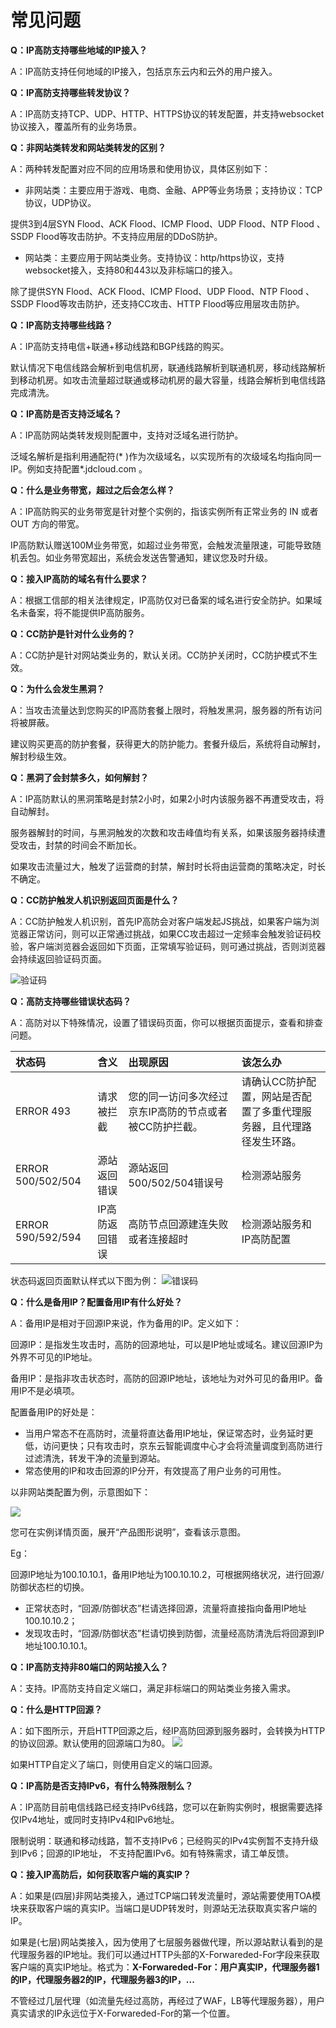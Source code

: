 # 常见问题

**Q：IP高防支持哪些地域的IP接入？**

A：IP高防支持任何地域的IP接入，包括京东云内和云外的用户接入。

**Q：IP高防支持哪些转发协议？**

A：IP高防支持TCP、UDP、HTTP、HTTPS协议的转发配置，并支持websocket协议接入，覆盖所有的业务场景。

**Q：非网站类转发和网站类转发的区别？**

A：两种转发配置对应不同的应用场景和使用协议，具体区别如下：
- 非网站类：主要应用于游戏、电商、金融、APP等业务场景；支持协议：TCP协议，UDP协议。

提供3到4层SYN Flood、ACK Flood、ICMP Flood、UDP Flood、NTP Flood 、SSDP Flood等攻击防护。不支持应用层的DDoS防护。
- 网站类：主要应用于网站类业务。支持协议：http/https协议，支持websocket接入，支持80和443以及非标端口的接入。

除了提供SYN Flood、ACK Flood、ICMP Flood、UDP Flood、NTP Flood 、SSDP Flood等攻击防护，还支持CC攻击、HTTP Flood等应用层攻击防护。

**Q：IP高防支持哪些线路？**

A：IP高防支持电信+联通+移动线路和BGP线路的购买。

默认情况下电信线路会解析到电信机房，联通线路解析到联通机房，移动线路解析到移动机房。如攻击流量超过联通或移动机房的最大容量，线路会解析到电信线路完成清洗。

**Q：IP高防是否支持泛域名？**

A：IP高防网站类转发规则配置中，支持对泛域名进行防护。

泛域名解析是指利用通配符(* )作为次级域名，以实现所有的次级域名均指向同一 IP。例如支持配置*.jdcloud.com 。

**Q：什么是业务带宽，超过之后会怎么样？**

A：IP高防购买的业务带宽是针对整个实例的，指该实例所有正常业务的 IN 或者 OUT 方向的带宽。

IP高防默认赠送100M业务带宽，如超过业务带宽，会触发流量限速，可能导致随机丢包。如业务带宽超出，系统会发送告警通知，建议您及时升级。

**Q：接入IP高防的域名有什么要求？**

A：根据工信部的相关法律规定，IP高防仅对已备案的域名进行安全防护。如果域名未备案，将不能提供IP高防服务。

**Q：CC防护是针对什么业务的？**

A：CC防护是针对网站类业务的，默认关闭。CC防护关闭时，CC防护模式不生效。

**Q：为什么会发生黑洞？**

A：当攻击流量达到您购买的IP高防套餐上限时，将触发黑洞，服务器的所有访问将被屏蔽。

建议购买更高的防护套餐，获得更大的防护能力。套餐升级后，系统将自动解封，解封秒级生效。

**Q：黑洞了会封禁多久，如何解封？**

A：IP高防默认的黑洞策略是封禁2小时，如果2小时内该服务器不再遭受攻击，将自动解封。

服务器解封的时间，与黑洞触发的次数和攻击峰值均有关系，如果该服务器持续遭受攻击，封禁的时间会不断加长。

如果攻击流量过大，触发了运营商的封禁，解封时长将由运营商的策略决定，时长不确定。

**Q：CC防护触发人机识别返回页面是什么？**

A：CC防护触发人机识别，首先IP高防会对客户端发起JS挑战，如果客户端为浏览器正常访问，则可以正常通过挑战，如果CC攻击超过一定频率会触发验证码校验，客户端浏览器会返回如下页面，正常填写验证码，则可通过挑战，否则浏览器会持续返回验证码页面。

![验证码](https://github.com/jdcloudcom/cn/blob/edit/image/Advanced%20Anti-DDoS/CCfeedback.png)

**Q：高防支持哪些错误状态码？**

A：高防对以下特殊情况，设置了错误码页面，你可以根据页面提示，查看和排查问题。

| 状态码	| 含义	| 出现原因 | 该怎么办 |
| :- | :- | :- | :- |
|ERROR 493 |	请求被拦截 |	您的同一访问多次经过京东IP高防的节点或者被CC防护拦截。|	请确认CC防护配置，网站是否配置了多重代理服务器，且代理路径发生环路。|
|ERROR 500/502/504 | 源站返回错误 |源站返回500/502/504错误号 | 检测源站服务|
|ERROR 590/592/594 |	IP高防返回错误 | 高防节点回源建连失败或者连接超时	| 检测源站服务和IP高防配置|

状态码返回页面默认样式以下图为例：
![错误码](https://github.com/jdcloudcom/cn/blob/edit/image/Advanced%20Anti-DDoS/error%20page01.png)

**Q：什么是备用IP？配置备用IP有什么好处？**

A：备用IP是相对于回源IP来说，作为备用的IP。定义如下：

回源IP：是指发生攻击时，高防的回源地址，可以是IP地址或域名。建议回源IP为外界不可见的IP地址。

备用IP：是指非攻击状态时，高防的回源IP地址，该地址为对外可见的备用IP。备用IP不是必填项。

配置备用IP的好处是：

- 当用户常态不在高防时，流量将直达备用IP地址，保证常态时，业务延时更低，访问更快；只有攻击时，京东云智能调度中心才会将流量调度到高防进行过滤清洗，转发干净的流量到源站。
- 常态使用的IP和攻击回源的IP分开，有效提高了用户业务的可用性。

以非网站类配置为例，示意图如下：

![](https://github.com/jdcloudcom/cn/blob/edit/image/Advanced%20Anti-DDoS/instruction%2001.png)

您可在实例详情页面，展开“产品图形说明”，查看该示意图。

Eg：

回源IP地址为100.10.10.1，备用IP地址为100.10.10.2，可根据网络状况，进行回源/防御状态栏的切换。

- 正常状态时，“回源/防御状态”栏请选择回源，流量将直接指向备用IP地址100.10.10.2；
- 发现攻击时，“回源/防御状态”栏请切换到防御，流量经高防清洗后将回源到IP地址100.10.10.1。


**Q：IP高防支持非80端口的网站接入么？**

A：支持。IP高防支持自定义端口，满足非标端口的网站类业务接入需求。

**Q：什么是HTTP回源？**

A：如下图所示，开启HTTP回源之后，经IP高防回源到服务器时，会转换为HTTP的协议回源。默认使用的回源端口为80。
![](https://github.com/jdcloudcom/cn/blob/edit/image/Advanced%20Anti-DDoS/HTTP%20rule%2001.png)

如果HTTP自定义了端口，则使用自定义的端口回源。

**Q：IP高防是否支持IPv6，有什么特殊限制么？**

A：IP高防目前电信线路已经支持IPv6线路，您可以在新购实例时，根据需要选择仅IPv4地址，或同时支持IPv4和IPv6地址。

限制说明：联通和移动线路，暂不支持IPv6；已经购买的IPv4实例暂不支持升级到IPv6；回源的IP地址， 不支持配置IPv6。如有特殊需求，请工单反馈。

**Q：接入IP高防后，如何获取客户端的真实IP？**

A：如果是(四层)非网站类接入，通过TCP端口转发流量时，源站需要使用TOA模块来获取客户端的真实IP。当端口是UDP转发时，则源站无法获取真实客户端的IP。

如果是(七层)网站类接入，因为使用了七层服务器做代理，所以源站默认看到的是代理服务器的IP地址。我们可以通过HTTP头部的X-Forwareded-For字段来获取客户端的真实IP地址。格式为：**X-Forwareded-For：用户真实IP，代理服务器1的IP，代理服务器2的IP，代理服务器3的IP，...**

不管经过几层代理（如流量先经过高防，再经过了WAF，LB等代理服务器），用户真实请求的IP永远位于X-Forwareded-For的第一个位置。
